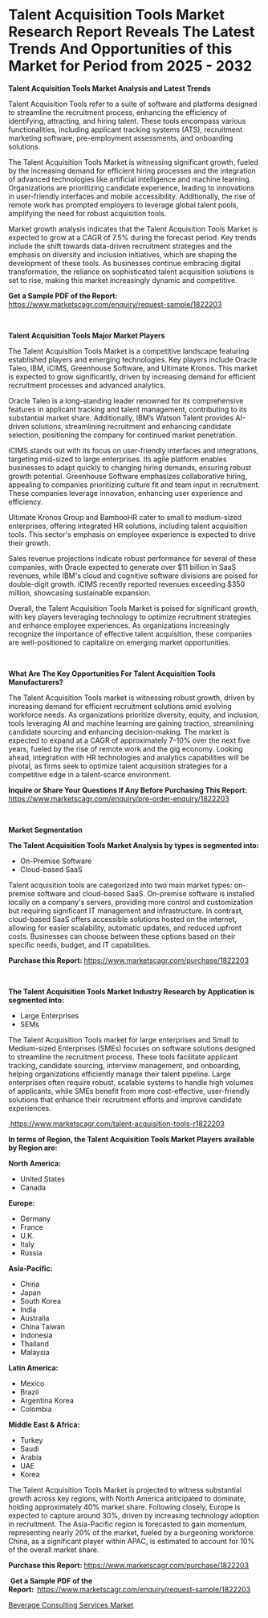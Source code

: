 <p><h1>Talent Acquisition Tools Market Research Report Reveals The Latest Trends And Opportunities of this Market for Period from 2025 - 2032</h1></p><p><strong>Talent Acquisition Tools Market Analysis and Latest Trends</strong></p>
<p><p>Talent Acquisition Tools refer to a suite of software and platforms designed to streamline the recruitment process, enhancing the efficiency of identifying, attracting, and hiring talent. These tools encompass various functionalities, including applicant tracking systems (ATS), recruitment marketing software, pre-employment assessments, and onboarding solutions. </p><p>The Talent Acquisition Tools Market is witnessing significant growth, fueled by the increasing demand for efficient hiring processes and the integration of advanced technologies like artificial intelligence and machine learning. Organizations are prioritizing candidate experience, leading to innovations in user-friendly interfaces and mobile accessibility. Additionally, the rise of remote work has prompted employers to leverage global talent pools, amplifying the need for robust acquisition tools.</p><p>Market growth analysis indicates that the Talent Acquisition Tools Market is expected to grow at a CAGR of 7.5% during the forecast period. Key trends include the shift towards data-driven recruitment strategies and the emphasis on diversity and inclusion initiatives, which are shaping the development of these tools. As businesses continue embracing digital transformation, the reliance on sophisticated talent acquisition solutions is set to rise, making this market increasingly dynamic and competitive.</p></p>
<p><strong>Get a Sample PDF of the Report:&nbsp;</strong> <a href="https://www.marketscagr.com/enquiry/request-sample/1822203?utm_campaign=3127&utm_medium=2&utm_source=Github&utm_content=ia&utm_term=09032025&utm_id=talent-acquisition-tools">https://www.marketscagr.com/enquiry/request-sample/1822203</a></p>
<p>&nbsp;</p>
<p><strong>Talent Acquisition Tools Major Market Players</strong></p>
<p><p>The Talent Acquisition Tools Market is a competitive landscape featuring established players and emerging technologies. Key players include Oracle Taleo, IBM, iCIMS, Greenhouse Software, and Ultimate Kronos. This market is expected to grow significantly, driven by increasing demand for efficient recruitment processes and advanced analytics.</p><p>Oracle Taleo is a long-standing leader renowned for its comprehensive features in applicant tracking and talent management, contributing to its substantial market share. Additionally, IBM’s Watson Talent provides AI-driven solutions, streamlining recruitment and enhancing candidate selection, positioning the company for continued market penetration.</p><p>iCIMS stands out with its focus on user-friendly interfaces and integrations, targeting mid-sized to large enterprises. Its agile platform enables businesses to adapt quickly to changing hiring demands, ensuring robust growth potential. Greenhouse Software emphasizes collaborative hiring, appealing to companies prioritizing culture fit and team input in recruitment. These companies leverage innovation, enhancing user experience and efficiency.</p><p>Ultimate Kronos Group and BambooHR cater to small to medium-sized enterprises, offering integrated HR solutions, including talent acquisition tools. This sector's emphasis on employee experience is expected to drive their growth.</p><p>Sales revenue projections indicate robust performance for several of these companies, with Oracle expected to generate over $11 billion in SaaS revenues, while IBM's cloud and cognitive software divisions are poised for double-digit growth. iCIMS recently reported revenues exceeding $350 million, showcasing sustainable expansion.</p><p>Overall, the Talent Acquisition Tools Market is poised for significant growth, with key players leveraging technology to optimize recruitment strategies and enhance employee experiences. As organizations increasingly recognize the importance of effective talent acquisition, these companies are well-positioned to capitalize on emerging market opportunities.</p></p>
<p>&nbsp;</p>
<p><strong>What Are The Key Opportunities For Talent Acquisition Tools Manufacturers?</strong></p>
<p><p>The Talent Acquisition Tools market is witnessing robust growth, driven by increasing demand for efficient recruitment solutions amid evolving workforce needs. As organizations prioritize diversity, equity, and inclusion, tools leveraging AI and machine learning are gaining traction, streamlining candidate sourcing and enhancing decision-making. The market is expected to expand at a CAGR of approximately 7-10% over the next five years, fueled by the rise of remote work and the gig economy. Looking ahead, integration with HR technologies and analytics capabilities will be pivotal, as firms seek to optimize talent acquisition strategies for a competitive edge in a talent-scarce environment.</p></p>
<p><strong>Inquire or Share Your Questions If Any Before Purchasing This Report:</strong> <a href="https://www.marketscagr.com/enquiry/pre-order-enquiry/1822203?utm_campaign=3127&utm_medium=2&utm_source=Github&utm_content=ia&utm_term=09032025&utm_id=talent-acquisition-tools">https://www.marketscagr.com/enquiry/pre-order-enquiry/1822203</a></p>
<p>&nbsp;</p>
<p><strong>Market Segmentation</strong></p>
<p><strong>The Talent Acquisition Tools Market Analysis by types is segmented into:</strong></p>
<p><ul><li>On-Premise Software</li><li>Cloud-based SaaS</li></ul></p>
<p><p>Talent acquisition tools are categorized into two main market types: on-premise software and cloud-based SaaS. On-premise software is installed locally on a company's servers, providing more control and customization but requiring significant IT management and infrastructure. In contrast, cloud-based SaaS offers accessible solutions hosted on the internet, allowing for easier scalability, automatic updates, and reduced upfront costs. Businesses can choose between these options based on their specific needs, budget, and IT capabilities.</p></p>
<p><strong>Purchase this Report:&nbsp;</strong><a href="https://www.marketscagr.com/purchase/1822203?utm_campaign=3127&utm_medium=2&utm_source=Github&utm_content=ia&utm_term=09032025&utm_id=talent-acquisition-tools">https://www.marketscagr.com/purchase/1822203</a></p>
<p>&nbsp;</p>
<p><strong>The Talent Acquisition Tools Market Industry Research by Application is segmented into:</strong></p>
<p><ul><li>Large Enterprises</li><li>SEMs</li></ul></p>
<p><p>The Talent Acquisition Tools market for large enterprises and Small to Medium-sized Enterprises (SMEs) focuses on software solutions designed to streamline the recruitment process. These tools facilitate applicant tracking, candidate sourcing, interview management, and onboarding, helping organizations efficiently manage their talent pipeline. Large enterprises often require robust, scalable systems to handle high volumes of applicants, while SMEs benefit from more cost-effective, user-friendly solutions that enhance their recruitment efforts and improve candidate experiences.</p></p>
<p><a href="https://www.marketscagr.com/talent-acquisition-tools-r1822203?utm_campaign=3127&utm_medium=2&utm_source=Github&utm_content=ia&utm_term=09032025&utm_id=talent-acquisition-tools">&nbsp;https://www.marketscagr.com/talent-acquisition-tools-r1822203</a></p>
<p><strong>In terms of Region, the Talent Acquisition Tools Market Players available by Region are:</strong></p>
<p>
    <p> <strong> North America: </strong>
        <ul>
            <li>United States</li>
            <li>Canada</li>
        </ul>
        </p> 
    <p> <strong> Europe: </strong>
        <ul>
            <li>Germany</li>
            <li>France</li>
            <li>U.K.</li>
            <li>Italy</li>
            <li>Russia</li>
        </ul>
        </p> 
    <p> <strong> Asia-Pacific: </strong>
        <ul>
            <li>China</li>
            <li>Japan</li>
            <li>South Korea</li>
            <li>India</li>
            <li>Australia</li>
            <li>China Taiwan</li>
            <li>Indonesia</li>
            <li>Thailand</li>
            <li>Malaysia</li>
        </ul>
        </p> 
    <p> <strong> Latin America: </strong>
        <ul>
            <li>Mexico</li>
            <li>Brazil</li>
            <li>Argentina Korea</li>
            <li>Colombia</li>
        </ul>
        </p> 
    <p> <strong> Middle East & Africa: </strong>
        <ul>
            <li>Turkey</li>
            <li>Saudi</li>
            <li>Arabia</li>
            <li>UAE</li>
            <li>Korea</li>
        </ul>
    </p>
    </p>
<p><p>The Talent Acquisition Tools Market is projected to witness substantial growth across key regions, with North America anticipated to dominate, holding approximately 40% market share. Following closely, Europe is expected to capture around 30%, driven by increasing technology adoption in recruitment. The Asia-Pacific region is forecasted to gain momentum, representing nearly 20% of the market, fueled by a burgeoning workforce. China, as a significant player within APAC, is estimated to account for 10% of the overall market share.</p></p>
<p><strong>Purchase this Report: </strong><a href="https://www.marketscagr.com/purchase/1822203?utm_campaign=3127&utm_medium=2&utm_source=Github&utm_content=ia&utm_term=09032025&utm_id=talent-acquisition-tools">https://www.marketscagr.com/purchase/1822203</a></p>
<p>&nbsp;<strong>Get a Sample PDF of the Report:&nbsp;&nbsp;</strong><a href="https://www.marketscagr.com/enquiry/request-sample/1822203?utm_campaign=3127&utm_medium=2&utm_source=Github&utm_content=ia&utm_term=09032025&utm_id=talent-acquisition-tools">https://www.marketscagr.com/enquiry/request-sample/1822203</a></p>
<p><strong></strong></p>
<p><p><a href="https://github.com/saklpelzami95/Market-Research-Report-List-1/blob/main/beverage-consulting-services-market.md?utm_campaign=3127&utm_medium=2&utm_source=Github&utm_content=ia&utm_term=09032025&utm_id=talent-acquisition-tools">Beverage Consulting Services Market</a></p></p>